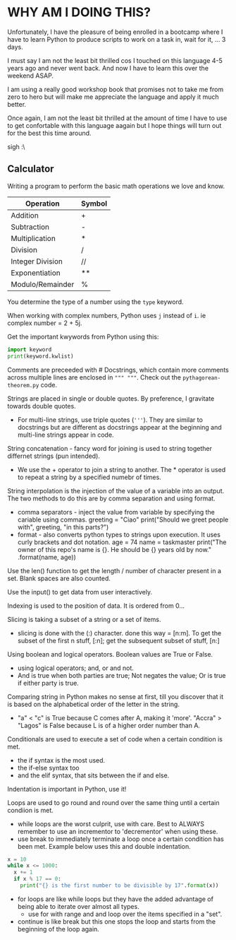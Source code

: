 # WHY AM I DOING THIS?
Unfortunately, I have the pleasure of being enrolled in a bootcamp where I have to learn Python to produce scripts to work on a task in, wait for it, ... 3 days. 

I must say I am not the least bit thrilled cos I touched on this language 4-5 years ago and never went back. And now I have to learn this over the weekend ASAP.

I am using a really good workshop book that promises not to take me from zero to hero but will make me appreciate the language and apply it much better.

Once again, I am not the least bit thrilled at the amount of time I have to use to get confortable with this language aagain but I hope things will turn out for the best this time around.

sigh :\

## Calculator
Writing a program to perform the basic math operations we love and know.

| Operation | Symbol |
| --------- | ------ |
| Addition | + |
| Subtraction | - |
| Multiplication | * |
| Division | / |
| Integer Division | // |
| Exponentiation | ** |
| Modulo/Remainder | % |

You determine the type of a number using the `type` keyword.

When working with complex numbers, Python uses `j` instead of `i`. ie complex number = 2 + 5j.

Get the important kwywords from Python using this:
```Python
import keyword
print(keyword.kwlist)
```

Comments are preceeded with #
Docstrings, which contain more comments across multiple lines are enclosed in `""" """`.
Check out the `pythagorean-theorem.py` code.

Strings are placed in single or double quotes. By preference, I gravitate towards double quotes.
- For multi-line strings, use triple quotes (`'''`). They are similar to docstrings but are different as docstrings appear at the beginning and multi-line strings appear in code.

String concatenation - fancy word for joining is used to string together differnet strings (pun intended).
- We use the + operator to join a string to another. The * operator is used to repeat a string by a specified numebr of times.

String interpolation is the injection of the value of a variable into an output. The two methods to do this are by comma separation and using format.
- comma separators - inject the value from variable by specifying the cariable using commas. 
greeting = "Ciao"
print("Should we greet people with", greeting, "in this parts?")
- format - also converts python types to strings upon execution. It uses curly brackets and dot notation.
age = 74
name = taskmaster
print("The owner of this repo's name is {}. He should be {} years old by now." .format(name, age))

Use the len() function to get the length / number of character present in a set. Blank spaces are also counted.

Use the input() to get data from user interactively. 

Indexing is used to the position of data. It is ordered from 0...

Slicing is taking a subset of a string or a set of items.
- slicing is done with the (:) character. done this way = [n:m]. To get the subset of the first n stuff, [:n]; get the subsequent subset of stuff, [n:]

Using boolean and logical operators. Boolean values are True or False.
- using logical operators; and, or and not.
- And is true when both parties are true; Not negates the value; Or is true if either party is true.

Comparing string in Python makes no sense at first, till you discover that it is based on the alphabetical order of the letter in the string. 
- "a" < "c" is True because C comes after A, making it 'more'. "Accra" > "Lagos" is False because L is of a higher order number than A.

Conditionals are used to execute a set of code when a certain condition is met.
- the if syntax is the most used.
- the if-else syntax too 
- and the elif syntax, that sits between the if and else.

Indentation is important in Python, use it!

Loops are used to go round and round over the same thing until a certain condiion is met.
- while loops are the worst culprit, use with care. Best to ALWAYS remember to use an incrementor to 'decrementor' when using these.
- use break to immediately terminate a loop once a certain condition has been met. Example below uses this and double indentation.
```python
x = 10
while x <= 1000:
  x += 1
  if x % 17 == 0:
    print("{} is the first number to be divisible by 17".format(x))
```
- for loops are like while loops but they have the added advantage of being able to iterate over almost all types.
  - use for with range and and loop over the items specified in a "set".
- continue is like break but this one stops the loop and starts from the beginning of the loop again.